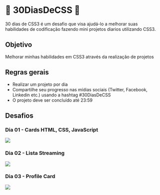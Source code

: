 # 🚀 30DiasDeCSS 🚀

30 dias de CSS3 é um desafio que visa ajudá-lo a melhorar suas habilidades de codificação fazendo mini projetos diarios utilizando CSS3.

## Objetivo

Melhorar minhas habilidades em CSS3 através da realização de projetos

## Regras gerais

- Realizar um projeto por dia
- Compartilhe seu progresso nas mídias sociais (Twitter, Facebook, Linkedin etc.) usando a hashtag #30DiasDeCSS
- O projeto deve ser concluído até 23:59

## Desafios

### Dia 01 - Cards HTML, CSS, JavaScript

<img src="https://github.com/vitorsemidio-dev/30DiasDeCSS/blob/media/gifs/dia01.gif?raw=true" />

### Dia 02 - Lista Streaming

<img src="https://github.com/vitorsemidio-dev/30DiasDeCSS/blob/media/gifs/dia02.gif?raw=true" />

### Dia 03 - Profile Card

<img src="https://user-images.githubusercontent.com/52754546/183226823-b191a6d9-6eb2-4705-a3ca-859378cb51cd.gif" />
